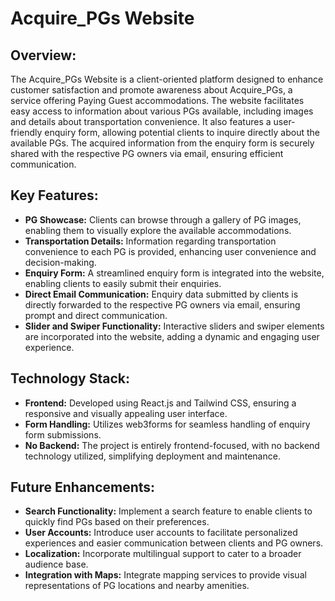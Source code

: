 # Acquire_PGs Website

## Overview:
The Acquire_PGs Website is a client-oriented platform designed to enhance customer satisfaction and promote awareness about Acquire_PGs, a service offering Paying Guest accommodations. The website facilitates easy access to information about various PGs available, including images and details about transportation convenience. It also features a user-friendly enquiry form, allowing potential clients to inquire directly about the available PGs. The acquired information from the enquiry form is securely shared with the respective PG owners via email, ensuring efficient communication.

## Key Features:
- **PG Showcase:** Clients can browse through a gallery of PG images, enabling them to visually explore the available accommodations.
- **Transportation Details:** Information regarding transportation convenience to each PG is provided, enhancing user convenience and decision-making.
- **Enquiry Form:** A streamlined enquiry form is integrated into the website, enabling clients to easily submit their enquiries.
- **Direct Email Communication:** Enquiry data submitted by clients is directly forwarded to the respective PG owners via email, ensuring prompt and direct communication.
- **Slider and Swiper Functionality:** Interactive sliders and swiper elements are incorporated into the website, adding a dynamic and engaging user experience.

## Technology Stack:
- **Frontend:** Developed using React.js and Tailwind CSS, ensuring a responsive and visually appealing user interface.
- **Form Handling:** Utilizes web3forms for seamless handling of enquiry form submissions.
- **No Backend:** The project is entirely frontend-focused, with no backend technology utilized, simplifying deployment and maintenance.

## Future Enhancements:
- **Search Functionality:** Implement a search feature to enable clients to quickly find PGs based on their preferences.
- **User Accounts:** Introduce user accounts to facilitate personalized experiences and easier communication between clients and PG owners.
- **Localization:** Incorporate multilingual support to cater to a broader audience base.
- **Integration with Maps:** Integrate mapping services to provide visual representations of PG locations and nearby amenities.
